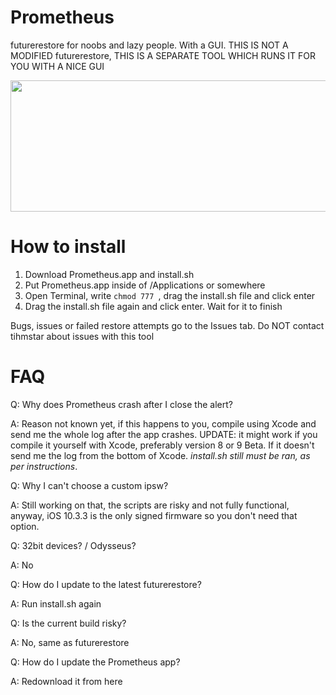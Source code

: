 # Prometheus

futurerestore for noobs and lazy people. With a GUI. THIS IS NOT A MODIFIED futurerestore, THIS IS A SEPARATE TOOL WHICH RUNS IT FOR YOU WITH A NICE GUI
<p align="center">
<div style="text-align:center"><img src="https://user-images.githubusercontent.com/15067741/29539686-06469a10-8699-11e7-9702-4d385b2cd0b4.png" width="530" height= "210"/></div></p>

# How to install

1. Download Prometheus.app and install.sh
2. Put Prometheus.app inside of /Applications or somewhere
3. Open Terminal, write `chmod 777 `, drag the install.sh file and click enter
4. Drag the install.sh file again and click enter. Wait for it to finish


Bugs, issues or failed restore attempts go to the Issues tab. Do NOT contact tihmstar about issues with this tool

# FAQ

Q: Why does Prometheus crash after I close the alert?

A: Reason not known yet, if this happens to you, compile using Xcode and send me the whole log after the app crashes. UPDATE: it might work if you compile it yourself with Xcode, preferably version 8 or 9 Beta.  If it doesn't send me the log from the bottom of Xcode. *install.sh still must be ran, as per instructions*.


Q: Why I can't choose a custom ipsw?

A: Still working on that, the scripts are risky and not fully functional, anyway, iOS 10.3.3 is the only signed firmware so you don't need that option. 



Q: 32bit devices? / Odysseus?

A: No



Q: How do I update to the latest futurerestore?

A: Run install.sh again



Q: Is the current build risky?

A: No, same as futurerestore



Q: How do I update the Prometheus app?

A: Redownload it from here
